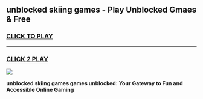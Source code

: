 
## unblocked skiing games - Play Unblocked Gmaes & Free
<h3>
<a href="https://news.freeplayer.one?title=unblocked_skiing_games&ref=23F">CLICK TO PLAY</a></h3>
<hr>

<h3>
<a href="https://news.freeplayer.one?title=unblocked_skiing_games&ref=23F">CLICK 2 PLAY</a>
  
</h3>

<a href="https://news.freeplayer.one?title=unblocked_skiing_games&ref=23F/"><img src="https://clearcache.store/games.png"></a>


**unblocked skiing games games unblocked: Your Gateway to Fun and Accessible Online Gaming**
